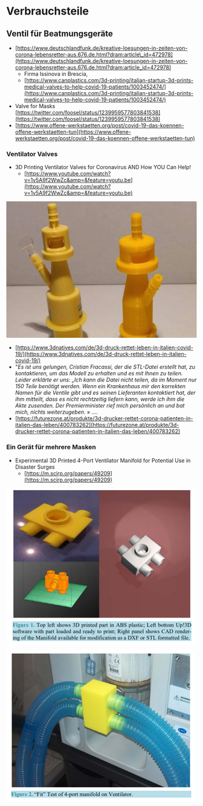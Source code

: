 # Verbrauchsteile

## Ventil für Beatmungsgeräte

* [https://www.deutschlandfunk.de/kreative-loesungen-in-zeiten-von-corona-lebensretter-aus.676.de.html?dram:article\_id=472978](https://www.deutschlandfunk.de/kreative-loesungen-in-zeiten-von-corona-lebensretter-aus.676.de.html?dram:article_id=472978)
  * Firma Issinova in Brescia, 
  * [https://www.canplastics.com/3d-printing/italian-startup-3d-prints-medical-valves-to-help-covid-19-patients/1003452474/](https://www.canplastics.com/3d-printing/italian-startup-3d-prints-medical-valves-to-help-covid-19-patients/1003452474/)
* Valve for Masks [https://twitter.com/foosel/status/1239959577803841538](https://twitter.com/foosel/status/1239959577803841538)
* [https://www.offene-werkstaetten.org/post/covid-19-das-koennen-offene-werkstaetten-tun](https://www.offene-werkstaetten.org/post/covid-19-das-koennen-offene-werkstaetten-tun) 

### Ventilator Valves

* 3D Printing Ventilator Valves for Coronavirus AND How YOU Can Help!
  * [https://www.youtube.com/watch?v=1v5A9f2WwZc&amp=&feature=youtu.be](https://www.youtube.com/watch?v=1v5A9f2WwZc&amp=&feature=youtu.be)

![](../../.gitbook/assets/06adeae6194c42c3a6cf865845f0a2e9%20%281%29.png)

* [https://www.3dnatives.com/de/3d-druck-rettet-leben-in-italien-covid-19/](https://www.3dnatives.com/de/3d-druck-rettet-leben-in-italien-covid-19/)
* "_Es ist uns gelungen, Cristian Fracassi, der die STL-Datei erstellt hat, zu kontaktieren, um das Modell zu erhalten und es mit Ihnen zu teilen. Leider erklärte er uns: „Ich kann die Datei nicht teilen, da im Moment nur 150 Teile benötigt werden. Wenn ein Krankenhaus mir den korrekten Namen für die Ventile gibt und es seinen Lieferanten kontaktiert hat, der ihm mitteilt, dass es nicht rechtzeitig liefern kann, werde ich ihm die Akte zusenden. Der Premierminister rief mich persönlich an und bat mich, nichts weiterzugeben_. » ....
* [https://futurezone.at/produkte/3d-drucker-rettet-corona-patienten-in-italien-das-leben/400783262](https://futurezone.at/produkte/3d-drucker-rettet-corona-patienten-in-italien-das-leben/400783262)

### Ein Gerät für mehrere Masken

* Experimental 3D Printed 4-Port Ventilator Manifold for Potential Use in Disaster Surges
  * [https://m.scirp.org/papers/49209](https://m.scirp.org/papers/49209)

![](../../.gitbook/assets/7a39f0514c224f0e9572d121a0293b27.png)

![](../../.gitbook/assets/7e9b0201c78f4e59aa2b8df7a7c152de.png)

